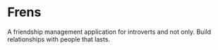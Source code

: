 # Frens

A friendship management application for introverts and not only.
Build relationships with people that lasts.


